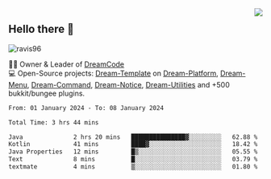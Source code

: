 <img align='right' src="https://github-readme-stats.vercel.app/api?username=Ravis96&show_icons=true">

## Hello there 👋
<p align="left"> <img src="https://komarev.com/ghpvc/?username=ravis96&label=Profile%20views&color=0e75b6&style=flat" alt="ravis96" /> </p>

👨‍💻 Owner & Leader of [DreamCode](https://github.com/DreamPoland) <br>
💻 Open-Source projects: [Dream-Template](https://github.com/DreamPoland/dream-template) on [Dream-Platform](https://github.com/DreamPoland/dream-platform), [Dream-Menu](https://github.com/DreamPoland/dream-menu), [Dream-Command](https://github.com/DreamPoland/dream-command), [Dream-Notice](https://github.com/DreamPoland/dream-notice), [Dream-Utilities](https://github.com/DreamPoland/dream-utilities) and +500 bukkit/bungee plugins.

<!--START_SECTION:waka-->

```txt
From: 01 January 2024 - To: 08 January 2024

Total Time: 3 hrs 44 mins

Java              2 hrs 20 mins   ███████████████▓░░░░░░░░░   62.88 %
Kotlin            41 mins         ████▓░░░░░░░░░░░░░░░░░░░░   18.42 %
Java Properties   12 mins         █▒░░░░░░░░░░░░░░░░░░░░░░░   05.55 %
Text              8 mins          █░░░░░░░░░░░░░░░░░░░░░░░░   03.79 %
textmate          4 mins          ▒░░░░░░░░░░░░░░░░░░░░░░░░   01.80 %
```

<!--END_SECTION:waka-->
